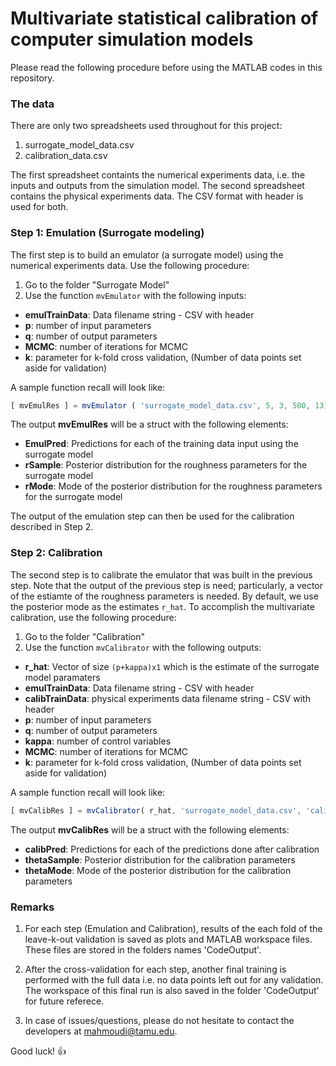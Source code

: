 # Multivariate statistical calibration of computer simulation models

Please read the following procedure before using the MATLAB codes in this repository.

### The data

There are only two spreadsheets used throughout for this project:

1. surrogate_model_data.csv
2. calibration_data.csv

The first spreadsheet containts the numerical experiments data, i.e. the inputs and outputs from the simulation model. The second spreadsheet contains the physical experiments data. The CSV format with header is used for both.

### Step 1: Emulation (Surrogate modeling)

The first step is to build an emulator (a surrogate model) using the numerical experiments data. Use the following procedure:

1. Go to the folder "Surrogate Model"
2. Use the function `mvEmulator` with the following inputs:

* **emulTrainData**: 	Data filename string - CSV with header
* **p**: 		number of input parameters
* **q**:		number of output parameters
* **MCMC**: 	number of iterations for MCMC
* **k**: 		parameter for k-fold cross validation, (Number of data points set aside for validation) 

A sample function recall will look like:

```javascript
[ mvEmulRes ] = mvEmulator ( 'surrogate_model_data.csv', 5, 3, 500, 13);
```
The output **mvEmulRes** will be a struct with the following elements:

* **EmulPred**: 	Predictions for each of the training data input using the surrogate model
* **rSample**: 		Posterior distribution for the roughness parameters for the surrogate model
* **rMode**:		Mode of the posterior distribution for the roughness parameters for the surrogate model

The output of the emulation step can then be used for the calibration described in Step 2.

### Step 2: Calibration

The second step is to calibrate the emulator that was built in the previous step. Note that the output of the previous step is need; particularly, a vector of the estiamte of the roughness parameters is needed. By default, we use the posterior mode as the estimates `r_hat`. To accomplish the multivariate calibration, use the following procedure:

1. Go to the folder "Calibration"
2. Use the function `mvCalibrator` with the following outputs:

* **r_hat**:     Vector of size `(p+kappa)x1` which is the estimate of the surrogate model paramaters
*  **emulTrainData**: 	Data filename string - CSV with header
*  **calibTrainData**:     physical experiments data filename string - CSV with header
* **p**: 		number of input parameters
* **q**:		number of output parameters
* **kappa**:             number of control variables
* **MCMC**: 	number of iterations for MCMC
* **k**: 		parameter for k-fold cross validation, (Number of data points set aside for validation)

A sample function recall will look like:

```javascript
[ mvCalibRes ] = mvCalibrator( r_hat, 'surrogate_model_data.csv', 'calibration_data.csv', 5, 3, 2, 500, 4);
```
The output **mvCalibRes** will be a struct with the following elements:

* **calibPred**: 	Predictions for each of the predictions done after calibration
* **thetaSample**: 		Posterior distribution for the calibration parameters
* **thetaMode**:		Mode of the posterior distribution for the calibration parameters 

### Remarks

1. For each step (Emulation and Calibration), results of the each fold of the leave-k-out validation is saved as plots and MATLAB workspace files. These files are stored in the folders names 'CodeOutput'.

2. After the cross-validation for each step, another final training is performed with the full data i.e. no data points left out for any validation. The workspace of this final run is also saved in the folder 'CodeOutput' for future referece.

3. In case of issues/questions, please do not hesitate to contact the developers at mahmoudi@tamu.edu. 

 
Good luck! :+1:
